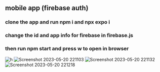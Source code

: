 ﻿## mobile app (firebase auth)
 
 ### clone the app and run npm i and npx expo i
 ### change the id and app info for firebase in firebase.js
 ### then run npm start and press w to open in browser

 
![h](https://github.com/TMohammadX/mobile-login/assets/106634549/8702a2e2-94f4-4378-8eff-95c55e7134b3)
![Screenshot 2023-05-20 221103](https://github.com/TMohammadX/mobile-login/assets/106634549/8786fa6c-8778-4cf4-915d-69300ccb2060)
![Screenshot 2023-05-20 221132](https://github.com/TMohammadX/mobile-login/assets/106634549/08c772bf-1da8-4839-8d40-a4dcb958279b)
![Screenshot 2023-05-20 221218](https://github.com/TMohammadX/mobile-login/assets/106634549/0aa451c4-86e2-438d-acd1-38f6f6b3a90e)
